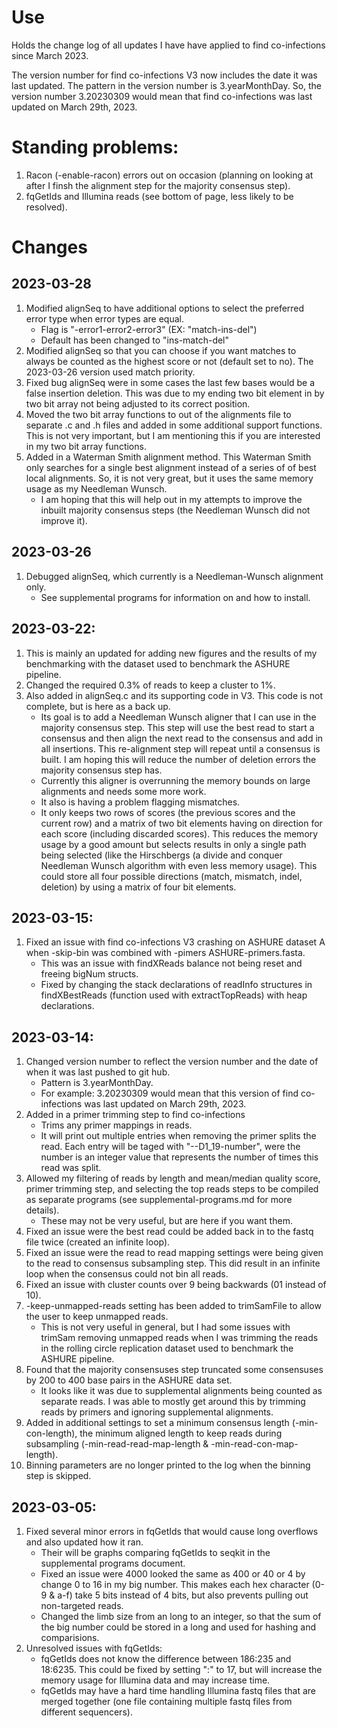 # Use

Holds the change log of all updates I have have applied to find
  co-infections since March 2023.

The version number for find co-infections V3 now includes the date it
  was last updated. The pattern in the version number is 3.yearMonthDay.
  So, the version number 3.20230309 would mean that find co-infections
  was last updated on March 29th, 2023.

# Standing problems:

1. Racon (-enable-racon) errors out on occasion (planning on looking at
   after I finsh the alignment step for the majority consensus step).
2. fqGetIds and Illumina reads (see bottom of page, less likely to be
   resolved).

# Changes

## 2023-03-28

1. Modified alignSeq to have additional options to select the preferred
   error type when error types are equal.
   - Flag is "-error1-error2-error3" (EX: "match-ins-del")
   - Default has been changed to "ins-match-del"
2. Modified alignSeq so that you can choose if you want matches to 
   always be counted as the highest score or not (default set to no).
   The 2023-03-26 version used match priority.
3. Fixed bug alignSeq were in some cases the last few bases would be a
   false insertion deletion. This was due to my ending two bit element
   in by two bit array not being adjusted to its correct position.
4. Moved the two bit array functions to out of the alignments file to
   separate .c and .h files and added in some additional support
   functions. This is not very important, but I am mentioning this if
   you are interested in my two bit array functions.
5. Added in a Waterman Smith alignment method. This Waterman Smith only
   searches for a single best alignment instead of a series of of best
   local alignments. So, it is not very great, but it uses the same
   memory usage as my Needleman Wunsch.
   - I am hoping that this will help out in my attempts to improve the 
     inbuilt majority consensus steps (the Needleman Wunsch did not
     improve it).

## 2023-03-26

1. Debugged alignSeq, which currently is a Needleman-Wunsch alignment
   only.
    - See supplemental programs for information on and how to install.

## 2023-03-22:

1. This is mainly an updated for adding new figures and the results of
   my benchmarking with the dataset used to benchmark the ASHURE
   pipeline.
2. Changed the required 0.3% of reads to keep a cluster to 1%.
2. Also added in alignSeq.c and its supporting code in V3. This code
   is not complete, but is here as a back up.
   - Its goal is to add a Needleman Wunsch aligner that I can use in the
     majority consensus step. This step will use the best read to start
     a consensus and then align the next read to the consensus and add
     in all insertions. This re-alignment step will repeat until a
     consensus is built. I am hoping this will reduce the number of
     deletion errors the majority consensus step has.
   - Currently this aligner is overrunning the memory bounds on large
     alignments and needs some
     more work.
   - It also is having a problem flagging mismatches.
   - It only keeps two rows of scores (the previous scores and the 
     current row) and a matrix of two bit elements having on direction
     for each score (including discarded scores). This reduces the
     memory usage by a good amount but selects results in only a single
     path being selected (like the Hirschbergs (a divide and conquer
     Needleman Wunsch algorithm with even less memory usage). This could
     store all four possible directions (match, mismatch, indel,
     deletion) by using a matrix of four bit elements.

## 2023-03-15:

1. Fixed an issue with find co-infections V3 crashing on ASHURE dataset
   A when -skip-bin was combined with -pimers ASHURE-primers.fasta.
   - This was an issue with findXReads balance not being reset and
     freeing bigNum structs.
   - Fixed by changing the stack declarations of readInfo structures
     in findXBestReads (function used with extractTopReads) with heap
     declarations.

## 2023-03-14:

1. Changed version number to reflect the version number and the date
   of when it was last pushed to git hub.
   - Pattern is 3.yearMonthDay.
   - For example: 3.20230309 would mean that this version of find
     co-infections was last updated on March 29th, 2023.
2. Added in a primer trimming step to find co-infections
   - Trims any primer mappings in reads.
   - It will print out multiple entries when removing the primer splits
     the read. Each entry will be taged with "--D1_19-number", were
     the number is an integer value that represents the number of times
     this read was split.
3. Allowed my filtering of reads by length and mean/median quality
   score, primer trimming step, and selecting the top reads steps to 
   be compiled as separate programs (see supplemental-programs.md for
   more details).
   - These may not be very useful, but are here if you want them.
4. Fixed an issue were the best read could be added back in to the 
   fastq file twice (created an infinite loop).
5. Fixed an issue were the read to read mapping settings were being
   given to the read to consensus subsampling step. This did result in
   an infinite loop when the consensus could not bin all reads.
6. Fixed an issue with cluster counts over 9 being backwards (01 instead
   of 10).
7. -keep-unmapped-reads setting has been added to trimSamFile to allow
   the user to keep unmapped reads.
   - This is not very useful in general, but I had some issues with
     trimSam removing unmapped reads when I was trimming the reads in 
     the rolling circle replication dataset used to benchmark the
     ASHURE pipeline.
9. Found that the majority consensuses step truncated some consensuses
   by 200 to 400 base pairs in the ASHURE data set.
   - It looks like it was due to supplemental alignments being counted
     as separate reads. I was able to mostly get around this by trimming
     reads by primers and ignoring supplemental alignments.
10. Added in additional settings to set a minimum consensus length
   (-min-con-length), the minimum aligned length to keep reads during
   subsampling (-min-read-read-map-length & -min-read-con-map-length).
11. Binning parameters are no longer printed to the log when the binning
    step is skipped.

## 2023-03-05:

1. Fixed several minor errors in fqGetIds that would cause long
   overflows and also updated how it ran.
   - Their will be graphs comparing fqGetIds to seqkit in the
     supplemental programs document.
   - Fixed an issue were 4000 looked the same as 400 or 40 or 4 by
     change 0 to 16 in my big number. This makes each hex character
     (0-9 & a-f) take 5 bits instead of 4 bits, but also prevents
     pulling out non-targeted reads.
   - Changed the limb size from an long to an integer, so that the 
     sum of the big number could be stored in a long and used for
     hashing and comparisions.
2. Unresolved issues with fqGetIds:
   - fqGetIds does not know the difference between 186:235 and 18:6235.
     This could be fixed by setting ":" to 17, but will increase the 
     memory usage for Illumina data and may increase time.
   - fqGetIds may have a hard time handling Illumina fastq files that
     are merged together (one file containing multiple fastq files from
     different sequencers).
